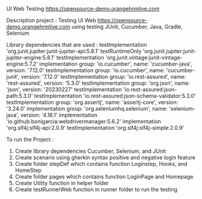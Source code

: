 UI Web Testing https://opensource-demo.orangehrmlive.com

Description project :
Testing UI Web https://opensource-demo.orangehrmlive.com using testing JUnit, Cucumber, Java, Gradle, Selenium

Library dependencies that are used :
testImplementation 'org.junit.jupiter:junit-jupiter-api:5.8.1'
testRuntimeOnly 'org.junit.jupiter:junit-jupiter-engine:5.8.1'
testImplementation 'org.junit.vintage:junit-vintage-engine:5.7.2'
implementation group: 'io.cucumber', name: 'cucumber-java', version: '7.12.0'
testImplementation group: 'io.cucumber', name: 'cucumber-junit', version: '7.12.0'
testImplementation group: 'io.rest-assured', name: 'rest-assured', version: '5.3.0'
testImplementation group: 'org.json', name: 'json', version: '20230227'
testImplementation 'io.rest-assured:json-path:5.3.0'
testImplementation 'io.rest-assured:json-schema-validator:5.3.0'
testImplementation group: 'org.assertj', name: 'assertj-core', version: '3.24.0'
implementation group: 'org.seleniumhq.selenium', name: 'selenium-java', version: '4.16.1'
implementation 'io.github.bonigarcia:webdrivermanager:5.6.2'
implementation 'org.slf4j:slf4j-api:2.0.9'
testImplementation 'org.slf4j:slf4j-simple:2.0.9'

To run the Project :
1. Create library dependencies Cucumber, Selenium, and JUnit
2. Create scenario using gherkin syntax positive and negative login feature
3. Create folder stepDef which contains function Loginstep, Hooks, and HomeStep
4. Create folder pages which contains function LoginPage and Homepage 
5. Create Utility function in helper folder
6. Create testRunnerWeb function in runner folder to run the testing